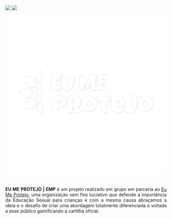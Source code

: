[<img src="https://img.shields.io/badge/-RECODE%20pro%202020-purple">](https://www.recodepro.org.br/)
 [<img src="https://img.shields.io/badge/-Em%20desenvolvimento-yellow">](#)
 
<div align="center">
<img src ="https://github.com/Re04nan/Project-EMP/blob/master/frontend/src/assets/images/eume.png" alt="Logo Eu Me Protejo" title="logo EMP">
</div>
<br/>
<p align="justify" font-size="22px"> 
 <b>EU ME PROTEJO | EMP</b> é um projeto realizado em grupo em parceria ao <a href="https://www.eumeprotejo.com/">Eu Me Protejo</a>, 
 uma organização sem fins lucrativo que defende a importância da Educação Sexual para crianças e com a mesma causa abraçamos a ideia
 e o desafio de criar uma abordagem totalmente diferenciada e voltada a esse público gamificando a cartilha oficial. 
</>
